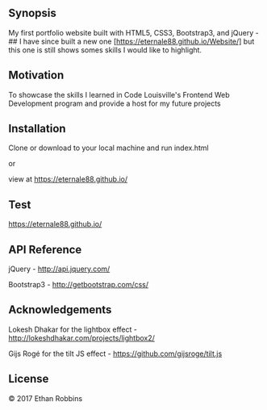 
## Synopsis

My first portfolio website built with HTML5, CSS3, Bootstrap3, and jQuery - ## I have since built a new one [https://eternale88.github.io/Website/]  but this one is still shows somes skills I would like to highlight.

## Motivation

To showcase the skills I learned in Code Louisville's Frontend Web Development program and provide 
a host for my future projects

## Installation

Clone or download to your local machine and run index.html

or

view at https://eternale88.github.io/

## Test
 https://eternale88.github.io/

## API Reference

jQuery - http://api.jquery.com/

Bootstrap3 - http://getbootstrap.com/css/

## Acknowledgements

Lokesh Dhakar for the lightbox effect - http://lokeshdhakar.com/projects/lightbox2/

Gijs Rogé for the tilt JS effect - https://github.com/gijsroge/tilt.js

## License

&copy; 2017 Ethan Robbins
